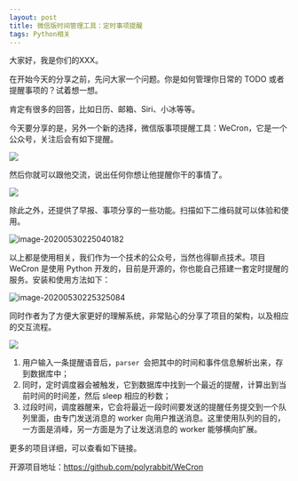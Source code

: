 ```yaml
---
layout: post
title: 微信版时间管理工具：定时事项提醒
tags: Python相关
---
```


大家好，我是你们的XXX。

在开始今天的分享之前，先问大家一个问题。你是如何管理你日常的 TODO 或者提醒事项的？试着想一想。

肯定有很多的回答，比如日历、邮箱、Siri、小冰等等。

今天要分享的是，另外一个新的选择，微信版事项提醒工具：WeCron，它是一个公众号，关注后会有如下提醒。

![](https://7465-test-3c9b5e-1-1301419220.tcb.qcloud.la/mac_github_images/compress_image-20200530224.png)

然后你就可以跟他交流，说出任何你想让他提醒你干的事情了。

![](https://7465-test-3c9b5e-1-1301419220.tcb.qcloud.la/mac_github_images/compress_wecron.jpeg)

除此之外，还提供了早报、事项分享的一些功能。扫描如下二维码就可以体验和使用。

![image-20200530225040182](https://7465-test-3c9b5e-1-1301419220.tcb.qcloud.la/mac_github_images/compress_image-20200530225040182.png)

以上都是使用相关，我们作为一个技术的公众号，当然也得聊点技术。项目 WeCron 是使用 Python 开发的，目前是开源的，你也能自己搭建一套定时提醒的服务。安装和使用方法如下：

![image-20200530225325084](https://7465-test-3c9b5e-1-1301419220.tcb.qcloud.la/mac_github_images/compress_image-20200530225325084.png)

同时作者为了方便大家更好的理解系统，非常贴心的分享了项目的架构，以及相应的交互流程。

![](https://7465-test-3c9b5e-1-1301419220.tcb.qcloud.la/mac_github_images/compress_wecron-schedule-architecture.png)

1. 用户输入一条提醒语音后，`parser `会把其中的时间和事件信息解析出来，存到数据库中；
2. 同时，定时调度器会被触发，它到数据库中找到一个最近的提醒，计算出到当前时间的时间差，然后 sleep 相应的秒数；
3. 过段时间，调度器醒来，它会将最近一段时间要发送的提醒任务提交到一个队列里面，由专门发送消息的 worker 向用户推送消息。这里使用队列的目的，一方面是消峰，另一方面是为了让发送消息的 worker 能够横向扩展。

更多的项目详细，可以查看如下链接。

开源项目地址：https://github.com/polyrabbit/WeCron